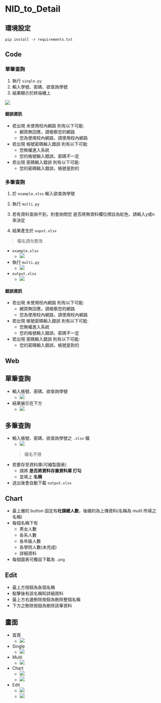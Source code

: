 # NID_to_Detail

## 環境設定

```
pip install -r requirements.txt
```

## Code

### 單筆查詢

1. 執行 `single.py`
3. 輸入學號、密碼、欲查詢學號
4. 結果顯示於終端機上

![](https://i.imgur.com/09B3BXZ.png)


#### 錯誤資訊

+ 若出現 未使用校內網路 則有以下可能:
    + 網頁無回應，請檢察您的網路
    + 您為使用校內網路，請使用校內網路
+ 若出現 帳號密碼輸入錯誤 則有以下可能:
    + 您無權進入系統
    + 您的帳號輸入錯誤，密碼不一定
+ 若出現 密碼輸入錯誤 則有以下可能:
    + 您的密碼輸入錯誤，帳號是對的

### 多筆查詢

1. 於 `example.xlsx` 輸入欲查詢學號

2. 執行 `multi.py`

3. 若有資料查詢不到，則會詢問您 是否將無資料欄位標註為紅色，請輸入y或n來決定

4. 結果產生於 `ouput.xlsx`

> 檔名請勿更改

+ `example.xlsx`
    + ![](https://i.imgur.com/uMARdWx.png)
+ 執行 `multi.py`
    + ![](https://i.imgur.com/6NPYriA.png)
+ `output.xlsx`
    + ![](https://i.imgur.com/PFaSAH3.png)


#### 錯誤資訊

+ 若出現 未使用校內網路 則有以下可能:
    + 網頁無回應，請檢察您的網路
    + 您為使用校內網路，請使用校內網路
+ 若出現 帳號密碼輸入錯誤 則有以下可能:
    + 您無權進入系統
    + 您的帳號輸入錯誤，密碼不一定
+ 若出現 密碼輸入錯誤 則有以下可能:
    + 您的密碼輸入錯誤，帳號是對的

## Web

## 單筆查詢

+ 輸入帳號、密碼、欲查詢學號
    + ![](https://i.imgur.com/5gotIAt.png)
+ 結果展示在下方
    + ![](https://i.imgur.com/nVbM2jP.png)

## 多筆查詢

+ 輸入帳號、密碼、欲查詢學號之 `.xlsx` 檔
    + ![](https://i.imgur.com/A8hmiEI.png)
    > 檔名不限
+ 若要存至資料庫(可繪製圖表)
    + 請將 **是否將資料存置資料庫 打勾**
    + 並填上 **名稱**
+ 送出後會自動下載 `output.xlsx`

## Chart

+ 最上層的 button 固定有**社課總人數**，後續的為上傳資料(名稱為 mutli 所填之名稱)
+ 每個名稱下有
    + 男女人數
    + 各系人數
    + 各年級人數
    + 各學院人數(未完成)
    + 詳細資料
+ 每個圖表可獨自下載為 `.png`

## Edit

+ 最上方按鈕為各個名稱
+ 點擊後有該名稱知詳細資料
+ 最上方右邊刪除按鈕為刪除整個名稱
+ 下方之刪除按鈕為刪除該筆資料

## 畫面

+ 首頁
    + ![](https://i.imgur.com/wbh56Nk.png)
+ Single
    + ![](https://i.imgur.com/wB45uw6.png)
+ Multi
    + ![](https://i.imgur.com/Hja3f72.png)
+ Chart
    + ![](https://i.imgur.com/WhcxWAX.png)
    + ![](https://i.imgur.com/fYRHMsr.png)
+ Edit
    + ![](https://i.imgur.com/F647doR.png)
    + ![](https://i.imgur.com/tL9b1SG.png)